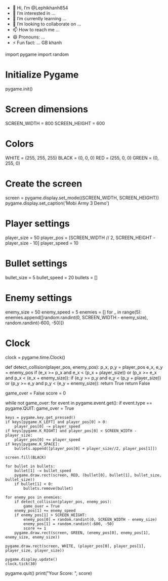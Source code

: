 - 👋 Hi, I’m @Lephikhanh854
- 👀 I’m interested in ...
- 🌱 I’m currently learning ...
- 💞️ I’m looking to collaborate on ...
- 📫 How to reach me ...
- 😄 Pronouns: ...
- ⚡ Fun fact: ...      GB khanh

<!---
Lephikhanh854/Lephikhanh854 is a ✨ special ✨ repository because its `README.md` (this file) appears on your GitHub profile.
You can click the Preview link to take a look at your changes.
--->
import pygame
import random

# Initialize Pygame
pygame.init()

# Screen dimensions
SCREEN_WIDTH = 800
SCREEN_HEIGHT = 600

# Colors
WHITE = (255, 255, 255)
BLACK = (0, 0, 0)
RED = (255, 0, 0)
GREEN = (0, 255, 0)

# Create the screen
screen = pygame.display.set_mode((SCREEN_WIDTH, SCREEN_HEIGHT))
pygame.display.set_caption('Mobi Army 3 Demo')

# Player settings
player_size = 50
player_pos = [SCREEN_WIDTH // 2, SCREEN_HEIGHT - player_size - 10]
player_speed = 10

# Bullet settings
bullet_size = 5
bullet_speed = 20
bullets = []

# Enemy settings
enemy_size = 50
enemy_speed = 5
enemies = []
for _ in range(5):
    enemies.append([random.randint(0, SCREEN_WIDTH - enemy_size), random.randint(-600, -50)])

# Clock
clock = pygame.time.Clock()

def detect_collision(player_pos, enemy_pos):
    p_x, p_y = player_pos
    e_x, e_y = enemy_pos
    if (e_x >= p_x and e_x < (p_x + player_size)) or (p_x >= e_x and p_x < (e_x + enemy_size)):
        if (e_y >= p_y and e_y < (p_y + player_size)) or (p_y >= e_y and p_y < (e_y + enemy_size)):
            return True
    return False

game_over = False
score = 0

while not game_over:
    for event in pygame.event.get():
        if event.type == pygame.QUIT:
            game_over = True

    keys = pygame.key.get_pressed()
    if keys[pygame.K_LEFT] and player_pos[0] > 0:
        player_pos[0] -= player_speed
    if keys[pygame.K_RIGHT] and player_pos[0] < SCREEN_WIDTH - player_size:
        player_pos[0] += player_speed
    if keys[pygame.K_SPACE]:
        bullets.append([player_pos[0] + player_size//2, player_pos[1]])

    screen.fill(BLACK)

    for bullet in bullets:
        bullet[1] -= bullet_speed
        pygame.draw.rect(screen, RED, (bullet[0], bullet[1], bullet_size, bullet_size))
        if bullet[1] < 0:
            bullets.remove(bullet)

    for enemy_pos in enemies:
        if detect_collision(player_pos, enemy_pos):
            game_over = True
        enemy_pos[1] += enemy_speed
        if enemy_pos[1] > SCREEN_HEIGHT:
            enemy_pos[0] = random.randint(0, SCREEN_WIDTH - enemy_size)
            enemy_pos[1] = random.randint(-600, -50)
            score += 1
        pygame.draw.rect(screen, GREEN, (enemy_pos[0], enemy_pos[1], enemy_size, enemy_size))

    pygame.draw.rect(screen, WHITE, (player_pos[0], player_pos[1], player_size, player_size))

    pygame.display.update()
    clock.tick(30)

pygame.quit()
print("Your Score: ", score)
